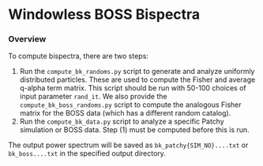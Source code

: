 # Windowless BOSS Bispectra

### Overview

To compute bispectra, there are two steps:
1. Run the ```compute_bk_randoms.py``` script to generate and analyze uniformly distributed particles. These are used to compute the Fisher and average q-alpha term matrix. This script should be run with 50-100 choices of input parameter ```rand_it```. We also provide the ```compute_bk_boss_randoms.py``` script to compute the analogous Fisher matrix for the BOSS data (which has a different random catalog).
2. Run the ```compute_bk_data.py``` script to analyze a specific Patchy simulation or BOSS data. Step (1) must be computed before this is run.

The output power spectrum will be saved as ```bk_patchy{SIM_NO}....txt``` or ```bk_boss....txt``` in the specified output directory.
